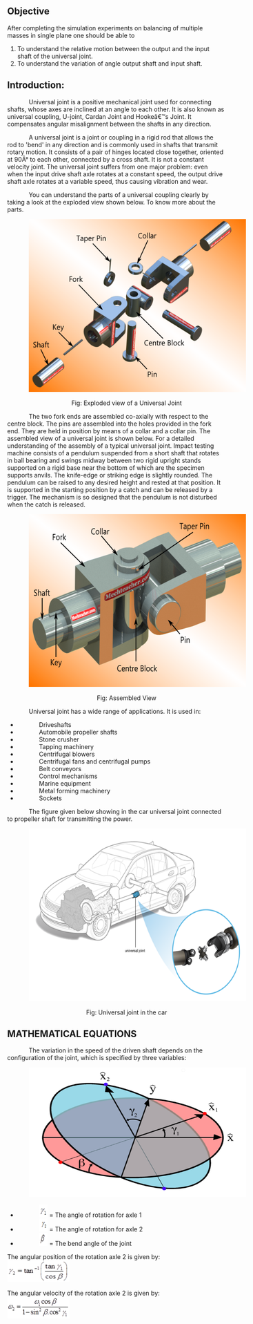## Objective

After completing the simulation experiments on balancing of multiple masses in single plane one should be able to
1. To understand the relative motion between the output and the input shaft of the universal joint.
2. To understand the variation of angle output shaft and input shaft.

## Introduction:
<div style="text-indent: 50px">
Universal joint is a positive mechanical joint used for connecting shafts, whose axes are inclined at an angle to each other. It is also known as universal coupling, U-joint, Cardan Joint and Hookeâ€™s Joint. It compensates angular misalignment between the shafts in any direction.

A universal joint is a joint or coupling in a rigid rod that allows the rod to 'bend' in any direction and is commonly used in shafts that transmit rotary motion. It consists of a pair of hinges located close together, oriented at 90Â° to each other, connected by a cross shaft. It is not a constant velocity joint. The universal joint suffers from one major problem: even when the input drive shaft axle rotates at a constant speed, the output drive shaft axle rotates at a variable speed, thus causing vibration and wear.

You can understand the parts of a universal coupling clearly by taking a look at the exploded view shown below. To know more about the parts.

<div style="text-align: center">

[<img src="./images/uj1.png" width="600" height="400" />](./images/uj1.png)

Fig: Exploded view of a Universal Joint

</div>

The two fork ends are assembled co-axially with respect to the centre block. The pins are assembled into the holes provided in the fork end. They are held in position by means of a collar and a collar pin. The assembled view of a universal joint is shown below. For a detailed understanding of the assembly of a typical universal joint.
Impact testing machine consists of a pendulum suspended from a short shaft that rotates in ball bearing and swings midway between two rigid upright stands supported on a rigid base near the bottom of which are the specimen supports anvils. The knife-edge or striking edge is slightly rounded. The pendulum can be raised to any desired height and rested at that position. It is supported in the starting position by a catch and can be released by a trigger. The mechanism is so designed that the pendulum is not disturbed when the catch is released.

<div style="text-align: center">

[<img src="./images/uj2.png" width="600" height="400" />](./images/uj2.png)

Fig: Assembled View

</div>

Universal joint has a wide range of applications. It is used in:
* Driveshafts
* Automobile propeller shafts
* Stone crusher
* Tapping machinery
* Centrifugal blowers
* Centrifugal fans and centrifugal pumps
* Belt conveyors
* Control mechanisms
* Marine equipment
* Metal forming machinery
* Sockets

The figure given below showing in the car universal joint connected to propeller shaft for transmitting the power.

<div style="text-align: center">

[<img src="./images/uj3.png" width="600" height="400" />](./images/izod4.png)

Fig: Universal joint in the car
</div>
</div>

## MATHEMATICAL EQUATIONS

<div style="text-indent: 50px">

The variation in the speed of the driven shaft depends on the configuration of the joint, which is specified by three variables:

<div style="text-align: center">

[<img src="./images/uj4.png" width="600" height="300" />](./images/uj4.png")

</div>

* <img src="./images/uj5.png" width="20" height="30" /> = The angle of rotation for axle 1
* <img src="./images/uj6.png" width="20" height="30" /> = The angle of rotation for axle 2
* <img src="./images/uj7.png" width="20" height="30" /> = The bend angle of the joint

</div>

The angular position of the rotation axle 2 is given by:<br>
<img src="./images/uj8.png" width="145" height="50" />

The angular velocity of the rotation axle 2 is given by:<br>
<img src="./images/uj9.png" width="145" height="50" />
